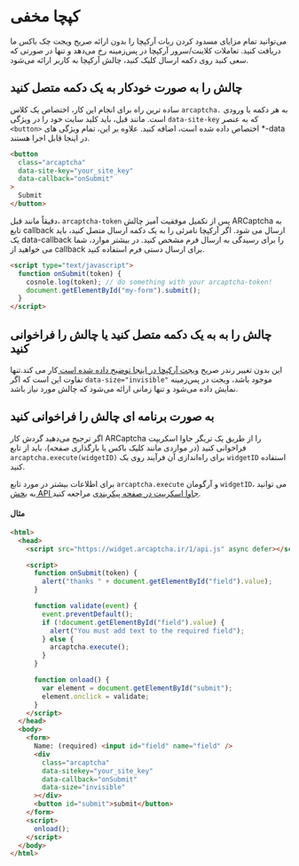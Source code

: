 # کپچا مخفی

می‌توانید تمام مزایای مسدود کردن ربات آرکپچا را بدون ارائه صریح ویجت چک باکس ما دریافت کنید. تعاملات کلاینت/سرور آرکپچا در پس‌زمینه رخ می‌دهد و تنها در صورتی که سعی کنید روی دکمه ارسال کلیک کنید، چالش آرکپچا به کاربر ارائه می‌شود.

## چالش را به صورت خودکار به یک دکمه متصل کنید

ساده ترین راه برای انجام این کار، اختصاص یک کلاس `arcaptcha.` به هر دکمه یا ورودی است. مانند قبل، باید کلید سایت خود را در ویژگی `data-site-key` که به عنصر `<button>` اختصاص داده شده است، اضافه کنید. علاوه بر این، تمام ویژگی های \*-data در اینجا قابل اجرا هستند.


```html
<button
  class="arcaptcha"
  data-site-key="your_site_key"
  data-callback="onSubmit"
>
  Submit
</button>
```
دقیقاً مانند قبل، `arcaptcha-token` پس از تکمیل موفقیت آمیز چالش ARCaptcha به تابع callback ارسال می شود. اگر آرکپچا نامرئی را به یک دکمه ارسال متصل کنید، باید یک data-callback را برای رسیدگی به ارسال فرم مشخص کنید. در بیشتر موارد، شما می خواهید از callback برای ارسال دستی فرم استفاده کنید.


```html
<script type="text/javascript">
  function onSubmit(token) {
    cosnole.log(token); // do something with your arcaptcha-token!
    document.getElementById("my-form").submit();
  }
</script>
```

## چالش را به به یک دکمه متصل کنید یا چالش را فراخوانی کنید

این بدون تغییر رندر صریح [ویجت آرکپچا در اینجا توضیح داده شده است ](/1.0.0/configuration#explicitly-render-arcaptcha)کار می کند.تنها تفاوت این است که اگر `data-size="invisible"` موجود باشد، ویجت در پس‌زمینه نمایش داده می‌شود و تنها زمانی ارائه می‌شود که چالش مورد نیاز باشد.

## به صورت برنامه ای چالش را فراخوانی کنید

اگر ترجیح می‌دهید گردش کار ARCaptcha را از طریق یک تریگر جاوا اسکریپت فراخوانی کنید (در مواردی مانند کلیک باکس یا بارگذاری صفحه)، باید از تابع `arcaptcha.execute(widgetID)` برای راه‌اندازی آن فرآیند روی یک `widgetID` استفاده کنید.

برای اطلاعات بیشتر در مورد تابع `arcaptcha.execute` و آرگومان `widgetID`، می توانید به  [بخش API جاوا اسکریپت در صفحه پیکربندی](/1.0.0/configuration#arcaptchaexecutewidgetid) مراجعه کنید.

#### مثال

```html
<html>
  <head>
    <script src="https://widget.arcaptcha.ir/1/api.js" async defer></script>

    <script>
      function onSubmit(token) {
        alert("thanks " + document.getElementById("field").value);
      }

      function validate(event) {
        event.preventDefault();
        if (!document.getElementById("field").value) {
          alert("You must add text to the required field");
        } else {
          arcaptcha.execute();
        }
      }

      function onload() {
        var element = document.getElementById("submit");
        element.onclick = validate;
      }
    </script>
  </head>
  <body>
    <form>
      Name: (required) <input id="field" name="field" />
      <div
        class="arcaptcha"
        data-sitekey="your_site_key"
        data-callback="onSubmit"
        data-size="invisible"
      ></div>
      <button id="submit">submit</button>
    </form>
    <script>
      onload();
    </script>
  </body>
</html>
```
